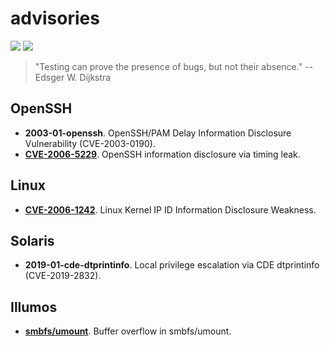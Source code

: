 # advisories
[![](https://img.shields.io/badge/license-MIT%20License-red.svg)](https://opensource.org/licenses/MIT) [![](https://img.shields.io/badge/twitter-%400xdea-blue.svg)](https://twitter.com/0xdea)

> "Testing can prove the presence of bugs, but not their absence." -- Edsger W. Dijkstra

## OpenSSH
* **2003-01-openssh**. OpenSSH/PAM Delay Information Disclosure Vulnerability (CVE-2003-0190).
* [**CVE-2006-5229**](https://www.securityfocus.com/archive/1/448025/100/0/threaded). OpenSSH information disclosure via timing leak.

## Linux
* [**CVE-2006-1242**](https://www.securityfocus.com/archive/1/427622/100/0/threaded). Linux Kernel IP ID Information Disclosure Weakness.

## Solaris
* **2019-01-cde-dtprintinfo**. Local privilege escalation via CDE dtprintinfo (CVE-2019-2832).

## Illumos
* [**smbfs/umount**](https://www.illumos.org/issues/11618). Buffer overflow in smbfs/umount.
